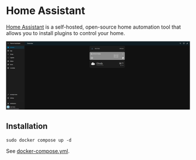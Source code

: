 # Home Assistant

[Home Assistant](https://www.home-assistant.io/) is a self-hosted, open-source home automation tool that allows you to install plugins to control your home.

![Home Assistant Interface](./image.png)

## Installation

```
sudo docker compose up -d
```

See [docker-compose.yml](./docker-compose.yml).
